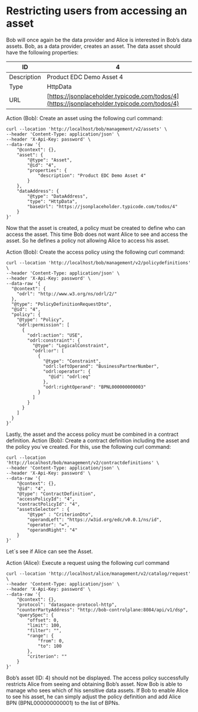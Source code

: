 # Restricting users from accessing an asset

Bob will once again be the data provider and Alice is interested in Bob’s data assets. Bob, as a data provider, creates an asset. The data asset should have the following properties:

| ID          | 4                                                                                            |
|-------------|----------------------------------------------------------------------------------------------|
| Description | Product EDC Demo Asset 4                                                                     |
| Type        | HttpData                                                                                     |
| URL         | [https://jsonplaceholder.typicode.com/todos/4](https://jsonplaceholder.typicode.com/todos/4) |

Action (Bob): Create an asset using the following curl command:

```shell
curl --location 'http://localhost/bob/management/v2/assets' \
--header 'Content-Type: application/json' \
--header 'X-Api-Key: password' \
--data-raw '{
    "@context": {},
    "asset": {
        "@type": "Asset",
        "@id": "4", 
        "properties": {
            "description": "Product EDC Demo Asset 4"
        }
    },
    "dataAddress": {
        "@type": "DataAddress",
        "type": "HttpData",
        "baseUrl": "https://jsonplaceholder.typicode.com/todos/4"
    }
}'
```

Now that the asset is created, a policy must be created to define who can access the asset. This time Bob does not want Alice to see and access the asset. So he defines a policy not allowing Alice to access his asset.

Action (Bob): Create the access policy using the following curl command:

```shell
curl --location 'http://localhost/bob/management/v2/policydefinitions' \
--header 'Content-Type: application/json' \
--header 'X-Api-Key: password' \
--data-raw '{
  "@context": {
    "odrl": "http://www.w3.org/ns/odrl/2/"
  },
  "@type": "PolicyDefinitionRequestDto",
  "@id": "4",
  "policy": {
    "@type": "Policy",
    "odrl:permission": [
      {
        "odrl:action": "USE",
        "odrl:constraint": {
          "@type": "LogicalConstraint",
          "odrl:or": [
            {
              "@type": "Constraint",
              "odrl:leftOperand": "BusinessPartnerNumber",
              "odrl:operator": {
                "@id": "odrl:eq"
              },
              "odrl:rightOperand": "BPNL000000000003"
            }
          ]
        }
      }
    ]
  }
}' 
```

Lastly, the asset and the access policy must be combined in a contract definition.
Action (Bob): Create a contract definition including the asset and the policy you´ve created. For this, use the following curl command:

```shell
curl --location 'http://localhost/bob/management/v2/contractdefinitions' \
--header 'Content-Type: application/json' \
--header 'X-Api-Key: password' \
--data-raw '{
    "@context": {},
    "@id": "4",
    "@type": "ContractDefinition",
    "accessPolicyId": "4",
    "contractPolicyId": "4",
    "assetsSelector" : {
        "@type" : "CriterionDto",
        "operandLeft": "https://w3id.org/edc/v0.0.1/ns/id",
        "operator": "=",
        "operandRight": "4"
    }
}'
```

Let´s see if Alice can see the Asset.

Action (Alice): Execute a request using the following curl  command

```shell
curl --location 'http://localhost/alice/management/v2/catalog/request' \
--header 'Content-Type: application/json' \
--header 'X-Api-Key: password' \
--data-raw '{
    "@context": {},
    "protocol": "dataspace-protocol-http",
    "counterPartyAddress": "http://bob-controlplane:8084/api/v1/dsp",
    "querySpec": {
        "offset": 0,
        "limit": 100,
        "filter": "",
        "range": {
            "from": 0,
            "to": 100
        },
        "criterion": ""
    }
}'
```

Bob’s asset (ID: 4) should not be displayed. The access policy successfully restricts Alice from seeing and obtaining Bob’s asset. Now Bob is able to manage who sees which of his sensitive data assets. If Bob to enable Alice to see his asset, he can simply adjust the policy definition and add Alice BPN (BPNL000000000001) to the list of BPNs.

